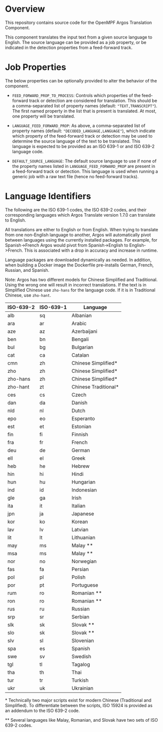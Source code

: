 # Overview

This repository contains source code for the OpenMPF Argos Translation Component.

This component translates the input text from a given source language to English. The source language can be provided as a job property, or be indicated in the detection properties from a feed-forward track.


# Job Properties
The below properties can be optionally provided to alter the behavior of the component.

- `FEED_FORWARD_PROP_TO_PROCESS`: Controls which properties of the feed-forward track or detection are considered for translation. This should be a comma-separated list of property names (default: `"TEXT,TRANSCRIPT"`). The first named property in the list that is present is translated. At most, one property will be translated.

- `LANGUAGE_FEED_FORWARD_PROP`: As above, a comma-separated list of property names (default: `"DECODED_LANGUAGE,LANGUAGE"`), which indicate which property of the feed-forward track or detection may be used to determine the source language of the text to be translated. This language is expected to be provided as an ISO 639-1 or and ISO 639-2 language code.

- `DEFAULT_SOURCE_LANGUAGE`: The default source language to use if none of the property names listed in `LANGUAGE_FEED_FORWARD_PROP` are present in a feed-forward track or detection. This language is used when running a generic job with a raw text file (hence no feed-forward tracks).


# Language Identifiers
The following are the ISO 639-1 codes, the ISO 639-2 codes, and their corresponding languages which Argos Translate version 1.7.0 can translate to English.

All translations are either to English or from English. When trying to translate from one non-English language to another, Argos will automatically pivot between languages using the currently installed packages. For example, for Spanish->French Argos would pivot from Spanish->English to English->French. This is associated with a drop in accuracy and increase in runtime.

Language packages are downloaded dynamically as needed. In addition, when building a Docker image the Dockerfile pre-installs German, French, Russian, and Spanish.

Note: Argos has two different models for Chinese Simplified and Traditional. Using the wrong one
will result in incorrect translations. If the text is in Simplified Chinese use `zho-hans` for the
language code. If it is in Traditional Chinese, use `zho-hant`.

| ISO-639-2 | ISO-639-1 | Language             |
| --------- | --------- | -------------------- |
| alb       |  sq       | Albanian             |
| ara       |  ar       | Arabic               |
| aze       |  az       | Azerbaijani          |
| ben       |  bn       | Bengali              |
| bul       |  bg       | Bulgarian            |
| cat       |  ca       | Catalan              |
| cmn       |  zh       | Chinese Simplified\* |
| zho       |  zh       | Chinese Simplified\* |
| zho-hans  |  zh       | Chinese Simplified\* |
| zho-hant  |  zt       | Chinese Traditional\*|
| ces       |  cs       | Czech                |
| dan       |  da       | Danish               |
| nld       |  nl       | Dutch                |
| epo       |  eo       | Esperanto            |
| est       |  et       | Estonian             |
| fin       |  fi       | Finnish              |
| fra       |  fr       | French               |
| deu       |  de       | German               |
| ell       |  el       | Greek                |
| heb       |  he       | Hebrew               |
| hin       |  hi       | Hindi                |
| hun       |  hu       | Hungarian            |
| ind       |  id       | Indonesian           |
| gle       |  ga       | Irish                |
| ita       |  it       | Italian              |
| jpn       |  ja       | Japanese             |
| kor       |  ko       | Korean               |
| lav       |  lv       | Latvian              |
| lit       |  lt       | Lithuanian           |
| may       |  ms       | Malay \*\*           |
| msa       |  ms       | Malay \*\*           |
| nor       |  no       | Norwegian            |
| fas       |  fa       | Persian              |
| pol       |  pl       | Polish               |
| por       |  pt       | Portuguese           |
| rum       |  ro       | Romanian \*\*        |
| ron       |  ro       | Romanian \*\*        |
| rus       |  ru       | Russian              |
| srp       |  sr       | Serbian              |
| slk       |  sk       | Slovak \*\*          |
| slo       |  sk       | Slovak \*\*          |
| slv       |  sl       | Slovenian            |
| spa       |  es       | Spanish              |
| swe       |  sv       | Swedish              |
| tgl       |  tl       | Tagalog              |
| tha       |  th       | Thai                 |
| tur       |  tr       | Turkish              |
| ukr       |  uk       | Ukrainian            |

\* Technically two major scripts exist for modern Chinese (Traditional and Simplified). To differentiate between the scripts, ISO 15924 is provided as an addendum to the ISO 639-2 code.

\*\* Several languages like Malay, Romanian, and Slovak have two sets of ISO 639-2 codes.
